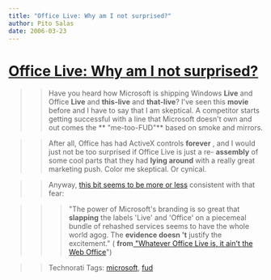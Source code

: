 ```yaml
---
title: "Office Live: Why am I not surprised?"
author: Pito Salas
date: 2006-03-23
---
```

# [Office Live: Why am I not surprised?](None)



>>

>> Have you heard how Microsoft is shipping Windows **Live** and Office
**Live** and **this-live** and **that-live**? I've seen this **movie** before
and I have to say that I am skeptical. A competitor starts getting successful
with a line that Microsoft doesn't own and out comes the ** "me-too-FUD"**
based on smoke and mirrors.

>>

>> After all, Office has had ActiveX controls **forever** , and I would just
not be too surprised if Office Live is just a re- **assembly** of some cool
parts that they had **lying around** with a really great marketing push. Color
me skeptical. Or cynical.

>>

>> Anyway, [this bit seems to be more or
less](<http://www.activewin.com/awin/comments.asp?HeadlineIndex=33627>)
consistent with that fear:

>>

>>> "The power of Microsoft's branding is so great that **slapping** the
labels 'Live' and 'Office' on a piecemeal bundle of rehashed services seems to
have the whole world agog. The **evidence doesn 't** justify the excitement."
( **from**[ "Whatever Office Live is, it ain't the Web
Office](<http://www.activewin.com/awin/comments.asp?HeadlineIndex=33627>)")

>>

>> Technorati Tags: [microsoft](<http://www.technorati.com/tag/microsoft>),
[fud](<http://www.technorati.com/tag/fud>)


